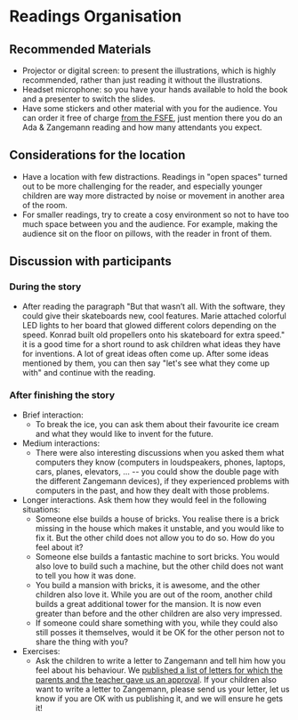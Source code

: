 <!--
SPDX-FileCopyrightText: 2021 Free Software Foundation Europe <https://fsfe.org>

SPDX-License-Identifier: CC-BY-SA-3.0-DE

Version: 1
-->

# Readings Organisation  

## Recommended Materials

* Projector or digital screen: to present the illustrations, which is
  highly recommended, rather than just reading it without the illustrations.
* Headset microphone: so you have your hands available to hold the book
  and a presenter to switch the slides.
* Have some stickers and other material with you for the audience. You
  can order it free of charge [from the FSFE](https://fsfe.org/promo),
  just mention there you do an Ada & Zangemann reading and how many
  attendants you expect. 

## Considerations for the location

* Have a location with few distractions. Readings in "open spaces"
  turned out to be more challenging for the reader, and especially
  younger children are way more distracted by noise or movement in
  another area of the room.
* For smaller readings, try to create a cosy environment so not to have
  too much space between you and the audience. For example, making the
  audience sit on the floor on pillows, with the reader in front of
  them.

## Discussion with participants

### During the story

* After reading the paragraph "But that wasn’t all. With the software,
  they could give their skateboards new, cool features. Marie attached
  colorful LED lights to her board that glowed different colors
  depending on the speed. Konrad built old propellers onto his
  skateboard for extra speed." it is a good time for a short round to
  ask children what ideas they have for inventions. A lot of great ideas
  often come up. After some ideas mentioned by them, you can then say
  "let's see what they come up with" and continue with the reading.

### After finishing the story

* Brief interaction:
  * To break the ice, you can ask them about their favourite ice cream
    and what they would like to invent for the future. 
* Medium interactions:
  * There were also interesting discussions when you asked them what
    computers they know (computers in loudspeakers, phones, laptops,
    cars, planes, elevators, ... -- you could show the double page with
    the different Zangemann devices), if they experienced problems with
    computers in the past, and how they dealt with those problems.
* Longer interactions. Ask them how they would feel in the following
  situations:
  * Someone else builds a house of bricks. You realise there is a 
    brick missing in the house which makes it unstable, and you would
    like to fix it. But the other child does not allow you to do so. How
    do you feel about it?
  * Someone else builds a fantastic machine to sort bricks. You would
    also love to build such a machine, but the other child does not want
    to tell you how it was done. 
  * You build a mansion with bricks, it is awesome, and the other
    children also love it. While you are out of the room, another child
    builds a great additional tower for the mansion. It is now even
    greater than before and the other children are also very impressed. 
  * If someone could share something with you, while they could also
    still posses it themselves, would it be OK for the other person not
    to share the thing with you? 
* Exercises: 
  * Ask the children to write a letter to Zangemann and tell him how you
    feel about his behaviour. We [published a list of letters for which
    the parents and the teacher gave us an
    approval](https://fsfe.org/activities/ada-zangemann/letters.html).
    If your children also want to write a letter to Zangemann, please
    send us your letter, let us know if you are OK with us publishing
    it, and we will ensure he gets it! 
